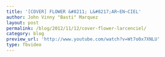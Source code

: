 ```yaml
---
title: '[COVER] FLOWER &#8211; L&#8217;AR~EN~CIEL'
author: John Vinny "Basti" Marquez
layout: post
permalink: /blog/2012/11/12/cover-flower-larcenciel/
category: blog
preview_url: 'http://www.youtube.com/watch?v=Wt7o0x7XNLU'
type: fbvideo
---
```

